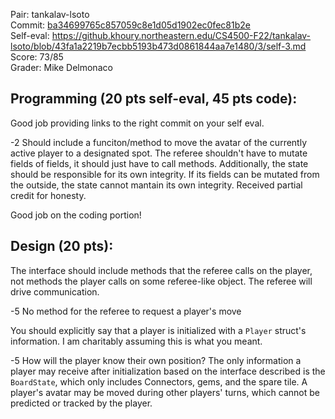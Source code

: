 Pair: tankalav-lsoto \
Commit: [ba34699765c857059c8e1d05d1902ec0fec81b2e](https://github.khoury.northeastern.edu/CS4500-F22/tankalav-lsoto/tree/ba34699765c857059c8e1d05d1902ec0fec81b2e) \
Self-eval: https://github.khoury.northeastern.edu/CS4500-F22/tankalav-lsoto/blob/43fa1a2219b7ecbb5193b473d0861844aa7e1480/3/self-3.md \
Score: 73/85 \
Grader: Mike Delmonaco

## Programming (20 pts self-eval, 45 pts code):

Good job providing links to the right commit on your self eval.

-2 Should include a funciton/method to move the avatar of the currently active player to a designated spot. The referee shouldn't have to mutate fields of fields, it should
just have to call methods. Additionally, the state should be responsible for its own integrity. If its fields can be mutated from the outside, the state cannot mantain its own
integrity. Received partial credit for honesty.

Good job on the coding portion!

## Design (20 pts):

The interface should include methods that the referee calls on the player, not methods the player calls on some referee-like object. The referee will drive communication.

-5 No method for the referee to request a player's move

You should explicitly say that a player is initialized with a `Player` struct's information. I am charitably assuming this is what you meant.

-5 How will the player know their own position? The only information a player may receive after initialization based on the interface described is the `BoardState`, which only includes
Connectors, gems, and the spare tile. A player's avatar may be moved during other players' turns, which cannot be predicted or tracked by the player.
